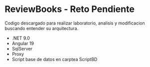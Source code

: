# ReviewBooks - Reto Pendiente

Codigo descargado para realizar laboratorio, analisis y modificacion buscando entender su arquitectura.

* .NET 9.0
* Angular 19
* SqlServer
* Proxy
* Script base de datos en carptea ScriptBD
